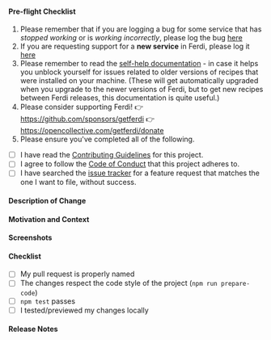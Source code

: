 <!-- Thank you for your Pull Request. -->
<!-- If you're unsure about any of these, don't hesitate to ask. We're here to help! -->
<!-- Please start by naming your pull request properly for e.g. "Add Google Tasks to Todo providers". -->
<!-- Please keep in mind that any text inside "<!--" and "--\>" are comments from us and won't be visible in your bug report, so please don't put any text in them. -->

#### Pre-flight Checklist

1. Please remember that if you are logging a bug for some service that has _stopped working_ or is _working incorrectly_, please log the bug [here](https://github.com/getferdi/recipes/issues)
2. If you are requesting support for a **new service** in Ferdi, please log it [here](https://github.com/getferdi/recipes/pulls)
3. Please remember to read the [self-help documentation](https://github.com/getferdi/ferdi#troubleshooting-recipes-self-help) - in case it helps you unblock yourself for issues related to older versions of recipes that were installed on your machine. (These will get automatically upgraded when you upgrade to the newer versions of Ferdi, but to get new recipes between Ferdi releases, this documentation is quite useful.)
4. Please consider supporting Ferdi!
  👉 https://github.com/sponsors/getferdi
  👉 https://opencollective.com/getferdi/donate
5. Please ensure you've completed all of the following.

- [ ] I have read the [Contributing Guidelines](https://github.com/getferdi/ferdi/blob/develop/CONTRIBUTING.md) for this project.
- [ ] I agree to follow the [Code of Conduct](https://github.com/getferdi/ferdi/blob/develop/CODE_OF_CONDUCT.md) that this project adheres to.
- [ ] I have searched the [issue tracker](https://github.com/getferdi/ferdi/issues) for a feature request that matches the one I want to file, without success.

#### Description of Change
<!-- Describe your changes in detail. -->

#### Motivation and Context
<!-- Why is this change required? What problem does it solve?  If it fixes an open issue, please link to the issue here. -->

#### Screenshots
<!-- Remove the section if this does not apply. -->

#### Checklist
<!-- Remove items that do not apply. For completed items, change [ ] to [x]. -->
- [ ] My pull request is properly named
- [ ] The changes respect the code style of the project (`npm run prepare-code`)
- [ ] `npm test` passes
- [ ] I tested/previewed my changes locally

#### Release Notes
<!-- Please add a one-line description for users of Ferdi to read in the release notes, or 'none' if no notes relevant to such users. Examples and help on special cases: https://github.com/electron/clerk/blob/master/README.md#examples -->
